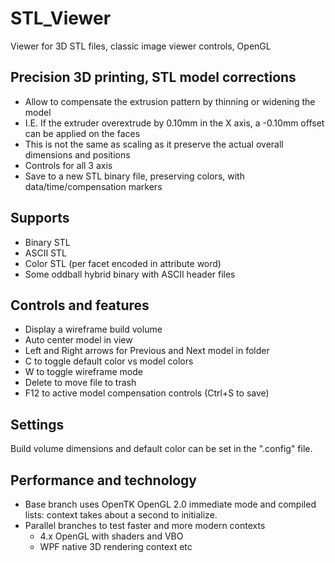 # STL_Viewer
Viewer for 3D STL files, classic image viewer controls, OpenGL

## Precision 3D printing, STL model corrections
* Allow to compensate the extrusion pattern by thinning or widening the model
* I.E. If the extruder overextrude by 0.10mm in the X axis, a -0.10mm offset can be applied on the faces
* This is not the same as scaling as it preserve the actual overall dimensions and positions
* Controls for all 3 axis
* Save to a new STL binary file, preserving colors, with data/time/compensation markers

## Supports
* Binary STL
* ASCII STL
* Color STL (per facet encoded in attribute word) 
* Some oddball hybrid binary with ASCII header files

## Controls and features
* Display a wireframe build volume
* Auto center model in view
* Left and Right arrows for Previous and Next model in folder
* C to toggle default color vs model colors
* W to toggle wireframe mode
* Delete to move file to trash
* F12 to active model compensation controls (Ctrl+S to save)

## Settings
Build volume dimensions and default color can be set in the ".config" file.

## Performance and technology
* Base branch uses OpenTK OpenGL 2.0 immediate mode and compiled lists: context takes about a second to initialize.
* Parallel branches to test faster and more modern contexts
  * 4.x OpenGL with shaders and VBO
  * WPF native 3D rendering context etc
 
